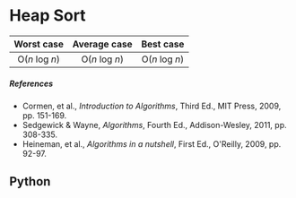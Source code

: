 # Heap Sort

| Worst case | Average case | Best case |
|:----------:|:------------:|:---------:|
| O(*n* log *n*)      | O(*n* log *n*)        | O(*n* log *n*)


##### References

* Cormen, et al., *Introduction to Algorithms*, Third Ed., MIT Press, 2009, pp.
151-169.
* Sedgewick & Wayne, *Algorithms*, Fourth Ed., Addison-Wesley, 2011, pp.
308-335.
* Heineman, et al., *Algorithms in a nutshell*, First Ed., O'Reilly, 2009, pp.
92-97.

## Python
